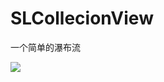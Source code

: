 # SLCollecionView

一个简单的瀑布流

![](https://github.com/siriusW/SLCollectionView/SLCollectionViewPreView.png)

